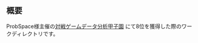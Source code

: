 ## 概要
ProbSpace様主催の[対戦ゲームデータ分析甲子園](https://prob.space/competitions/game_winner) にて8位を獲得した際のワークディレクトリです。